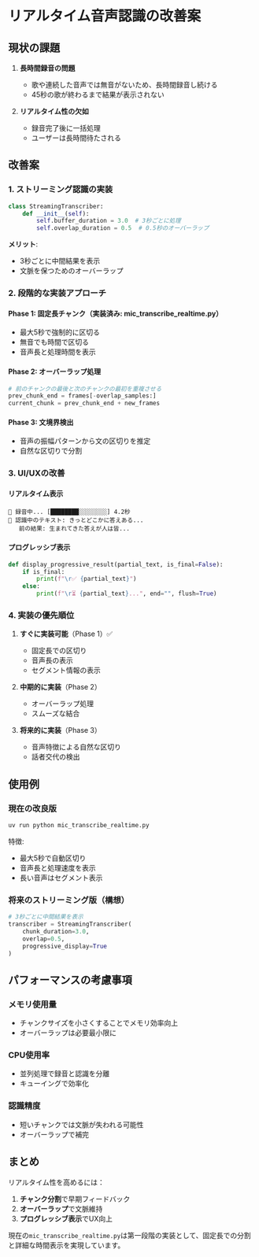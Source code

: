 # リアルタイム音声認識の改善案

## 現状の課題

1. **長時間録音の問題**
   - 歌や連続した音声では無音がないため、長時間録音し続ける
   - 45秒の歌が終わるまで結果が表示されない

2. **リアルタイム性の欠如**
   - 録音完了後に一括処理
   - ユーザーは長時間待たされる

## 改善案

### 1. ストリーミング認識の実装

```python
class StreamingTranscriber:
    def __init__(self):
        self.buffer_duration = 3.0  # 3秒ごとに処理
        self.overlap_duration = 0.5  # 0.5秒のオーバーラップ
```

**メリット**:
- 3秒ごとに中間結果を表示
- 文脈を保つためのオーバーラップ

### 2. 段階的な実装アプローチ

#### Phase 1: 固定長チャンク（実装済み: mic_transcribe_realtime.py）
- 最大5秒で強制的に区切る
- 無音でも時間で区切る
- 音声長と処理時間を表示

#### Phase 2: オーバーラップ処理
```python
# 前のチャンクの最後と次のチャンクの最初を重複させる
prev_chunk_end = frames[-overlap_samples:]
current_chunk = prev_chunk_end + new_frames
```

#### Phase 3: 文境界検出
- 音声の振幅パターンから文の区切りを推定
- 自然な区切りで分割

### 3. UI/UXの改善

#### リアルタイム表示
```
🎤 録音中... [████████░░░░░░░░] 4.2秒
📝 認識中のテキスト: きっとどこかに答えある...
   前の結果: 生まれてきた答えが人は皆...
```

#### プログレッシブ表示
```python
def display_progressive_result(partial_text, is_final=False):
    if is_final:
        print(f"\r✅ {partial_text}")
    else:
        print(f"\r⏳ {partial_text}...", end="", flush=True)
```

### 4. 実装の優先順位

1. **すぐに実装可能**（Phase 1）✅
   - 固定長での区切り
   - 音声長の表示
   - セグメント情報の表示

2. **中期的に実装**（Phase 2）
   - オーバーラップ処理
   - スムーズな結合

3. **将来的に実装**（Phase 3）
   - 音声特徴による自然な区切り
   - 話者交代の検出

## 使用例

### 現在の改良版
```bash
uv run python mic_transcribe_realtime.py
```

特徴:
- 最大5秒で自動区切り
- 音声長と処理速度を表示
- 長い音声はセグメント表示

### 将来のストリーミング版（構想）
```python
# 3秒ごとに中間結果を表示
transcriber = StreamingTranscriber(
    chunk_duration=3.0,
    overlap=0.5,
    progressive_display=True
)
```

## パフォーマンスの考慮事項

### メモリ使用量
- チャンクサイズを小さくすることでメモリ効率向上
- オーバーラップは必要最小限に

### CPU使用率
- 並列処理で録音と認識を分離
- キューイングで効率化

### 認識精度
- 短いチャンクでは文脈が失われる可能性
- オーバーラップで補完

## まとめ

リアルタイム性を高めるには：
1. **チャンク分割**で早期フィードバック
2. **オーバーラップ**で文脈維持
3. **プログレッシブ表示**でUX向上

現在の`mic_transcribe_realtime.py`は第一段階の実装として、固定長での分割と詳細な時間表示を実現しています。